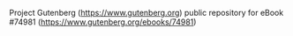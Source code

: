 Project Gutenberg (https://www.gutenberg.org) public repository for
eBook #74981 (https://www.gutenberg.org/ebooks/74981)
